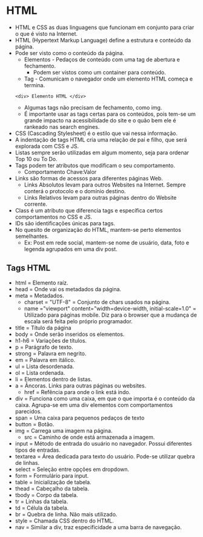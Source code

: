 # HTML

- HTML e CSS as duas linguagens que funcionam em conjunto para criar o que é visto na Internet.
- HTML (Hypertext Markup Language) define a estrutura e conteúdo da página.
- Pode ser visto como o conteúdo da página.
  - Elementos - Pedaços de conteúdo com uma tag de abertura e fechamento.
    - Podem ser vistos como um container para conteúdo.
  - Tag - Comunicam o navegador onde um elemento HTML começa e termina.
  ```
  <div> Elemento HTML </div>
  ```
  - Algumas tags não precisam de fechamento, como img.
  - É importante usar as tags certas para os conteúdos, pois tem-se um grande impacto na acessibilidade do site e o quão bem ele é rankeado nas search engines.
- CSS (Cascading Stylesheet) é o estilo que vai nessa informação.
- A indentação de tags HTML cria uma relação de pai e filho, que será explorada com CSS e JS.
- Listas sempre serão utilizadas em algum momento, seja para ordenar Top 10 ou To Do.
- Tags podem ter atributos que modificam o seu comportamento.
  - Comportamento Chave:Valor
- Links são formas de acessos para diferentes páginas Web.
  - Links Absolutos levam para outros Websites na Internet. Sempre conterá o protocolo e o domínio destino.
  - Links Relativos levam para outras páginas dentro do Website corrente.
- Class é um atributo que diferencia tags e específica certos comportamentos no CSS e JS.
- IDs são identificações únicas para tags.
- No quesito de organização do HTML, mantem-se perto elementos semelhantes.
  - Ex: Post em rede social, mantem-se nome de usuário, data, foto e legenda agrupados em uma div post.

## Tags HTML

- html = Elemento raíz.
- head = Onde vai os metadados da página.
- meta = Metadados.
  - charset = "UTF-8" = Conjunto de chars usados na página.
  - name ="viewport" content="width=device-width, initial-scale=1.0" = Utilizado para páginas mobile. Diz para o browser que a mudança de escala será feita pelo próprio programador.
- title = Título da página
- body = Onde serão inseridos os elementos.
- h1-h6 = Variações de títulos.
- p = Parágrafo de texto.
- strong = Palavra em negrito.
- em = Palavra em itálico.
- ul = Lista desordenada.
- ol = Lista ordenada.
- li = Elementos dentro de listas.
- a = Âncoras. Links para outras páginas ou websites.
  - href = Refência para onde o link está indo.
- div = Funciona como uma caixa, em que o que importa é o conteúdo da caixa. Agrupa-se em uma div elementos com comportamentos parecidos.
- span = Uma caixa para pequenos pedaços de texto
- button = Botão.
- img = Carrega uma imagem na página.
  - src = Caminho de onde está armazenada a imagem.
- input = Método de entrada do usuário no navegador. Possui diferentes tipos de entradas.
- textarea = Área dedicada para texto do usuário. Pode-se utilizar quebra de linhas.
- select = Seleção entre opções em dropdown.
- form = Formulário para input.
- table = Inicialização de tabela.
- thead = Cabeçalho da tabela.
- tbody = Corpo da tabela.
- tr = Linhas da tabela.
- td = Célula da tabela.
- br = Quebra de linha. Não mais utilizado.
- style = Chamada CSS dentro do HTML.
- nav = Similar a div, traz especificidade a uma barra de navegação.
